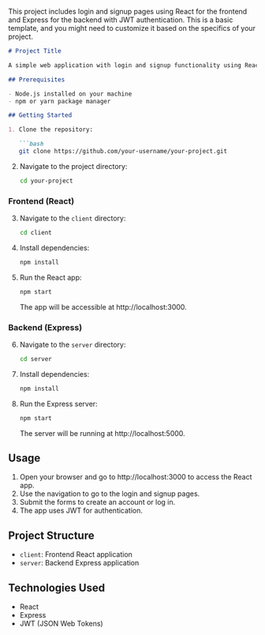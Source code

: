 This project includes login and signup pages using React for the frontend and Express for the backend with JWT authentication. This is a basic template, and you might need to customize it based on the specifics of your project.

```markdown
# Project Title

A simple web application with login and signup functionality using React and Express with JWT authentication.

## Prerequisites

- Node.js installed on your machine
- npm or yarn package manager

## Getting Started

1. Clone the repository:

   ```bash
   git clone https://github.com/your-username/your-project.git
   ```

2. Navigate to the project directory:

   ```bash
   cd your-project
   ```

### Frontend (React)

3. Navigate to the `client` directory:

   ```bash
   cd client
   ```

4. Install dependencies:

   ```bash
   npm install
   ```

5. Run the React app:

   ```bash
   npm start
   ```

   The app will be accessible at http://localhost:3000.

### Backend (Express)

6. Navigate to the `server` directory:

   ```bash
   cd server
   ```

7. Install dependencies:

   ```bash
   npm install
   ```



8. Run the Express server:

   ```bash
   npm start
   ```

   The server will be running at http://localhost:5000.

## Usage

1. Open your browser and go to http://localhost:3000 to access the React app.
2. Use the navigation to go to the login and signup pages.
3. Submit the forms to create an account or log in.
4. The app uses JWT for authentication.

## Project Structure

- `client`: Frontend React application
- `server`: Backend Express application

## Technologies Used

- React
- Express
- JWT (JSON Web Tokens)

